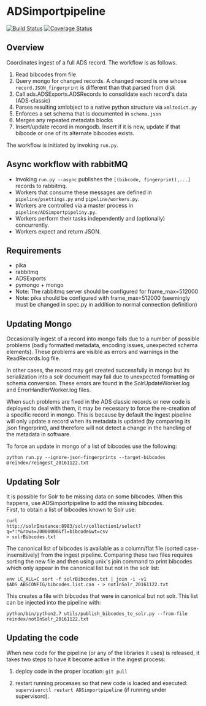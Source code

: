 # ADSimportpipeline

[![Build Status](https://travis-ci.org/adsabs/ADSimportpipeline.svg?branch=master)](https://travis-ci.org/adsabs/ADSimportpipeline)
[![Coverage Status](https://coveralls.io/repos/adsabs/ADSimportpipeline/badge.svg?branch=master)](https://coveralls.io/r/adsabs/ADSimportpipeline)

## Overview

Coordinates ingest of a full ADS record. The workflow is as follows.

1. Read bibcodes from file
1. Query mongo for changed records. A changed record is one whose `record.JSON_fingerprint` is different than that parsed from disk
1. Call ads.ADSExports.ADSRecords to consolidate each record's data (ADS-classic)
1. Parses resulting xmlobject to a native python structure via `xmltodict.py`
1. Enforces a set schema that is documented in `schema.json`
1. Merges any repeated metadata blocks
1. Insert/update record in mongodb. Insert if it is new, update if that bibcode or one of its alternate bibcodes exists.

The workflow is initiated by invoking `run.py`. 

## Async workflow with rabbitMQ

- Invoking `run.py --async` publishes the `[(bibcode, fingerprint),...]` records to rabbitmq. 
- Workers that consume these messages are defined in `pipeline/psettings.py` and `pipeline/workers.py`.
- Workers are controlled via a master process in `pipeline/ADSimportpipeliny.py`.
- Workers perform their tasks independently and (optionally) concurrently.
- Workers expect and return JSON.
 

## Requirements
- pika
- rabbitmq
- ADSExports
- pymongo + mongo
- Note: The rabbitmq server should be configured for frame_max=512000
- Note: pika should be configured with frame_max=512000 (seemingly must be changed in spec.py in addition to normal connection definition)

## Updating Mongo
Occasionally ingest of a record into mongo fails due to a number of possible problems
(badly formatted metadata, encoding issues, unexpected schema elements).  These problems
are visible as errors and warnings in the ReadRecords.log file.

In other cases, the record may get created successfully in mongo but its serialization into
a solr document may fail due to unexpected formatting or schema conversion.  These errors
are found in the SolrUpdateWorker.log and ErrorHandlerWorker.log files.

When such problems are fixed in the ADS classic records or new code is deployed to deal with
them, it may be necessary to force the re-creation of a specific record in mongo. This is because
by default the ingest pipeline will only update a record when its metadata is updated (by
comparing its json fingerprint), and therefore will not detect a change in the handling of the
metadata in software.

To force an update in mongo of a list of bibcodes use the following:
```
python run.py --ignore-json-fingerprints --target-bibcodes @reindex/reingest_20161122.txt
```

## Updating Solr
It is possible for Solr to be missing data on some bibcodes.  When
this happens, use ADSimportpipeline to add the missing bibcodes.  
First, to obtain a list of bibcodes known to Solr use:
```
curl 
http://solrInstance:8983/solr/collection1/select?q=*:*&rows=20000000&fl=bibcode&wt=csv
> solrBibcodes.txt
```

The canonical list of bibcodes is available as a column/flat file (sorted case-insensitively)
from the ingest pipeline.  Comparing these two files requires sorting the new file
and then using unix's join command to print bibcodes which only appear in the canonical list
but not in the solr list:

```
env LC_ALL=C sort -f solrBibcodes.txt | join -i -v1 $ADS_ABSCONFIG/bibcodes.list.can - > notInSolr_20161122.txt
```

This creates a file with bibcodes that were in canonical but not
solr.  This list can be injected into the pipeline with:
```
python/bin/python2.7 utils/publish_bibcodes_to_solr.py --from-file reindex/notInSolr_20161122.txt
```

## Updating the code

When new code for the pipeline (or any of the libraries it uses) is released, it takes two steps
to have it become active in the ingest process:

1. deploy code in the proper location: `git pull`

1. restart running processes so that new code is loaded and executed: `supervisorctl restart ADSimportpipeline`
(if running under supervisord).


